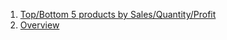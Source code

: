 1. [Top/Bottom 5 products by Sales/Quantity/Profit](https://app.powerbi.com/groups/me/reports/2bc4ce36-687b-49b4-a3ef-62a8c8793ea3/04d2fba60400b1f2214c?experience=power-bi)
2. [Overview](https://app.powerbi.com/groups/me/reports/05c84a92-070f-4f83-acbf-0f9b7c12fb2e/611f3547499f149dbdf7?experience=power-bi)
